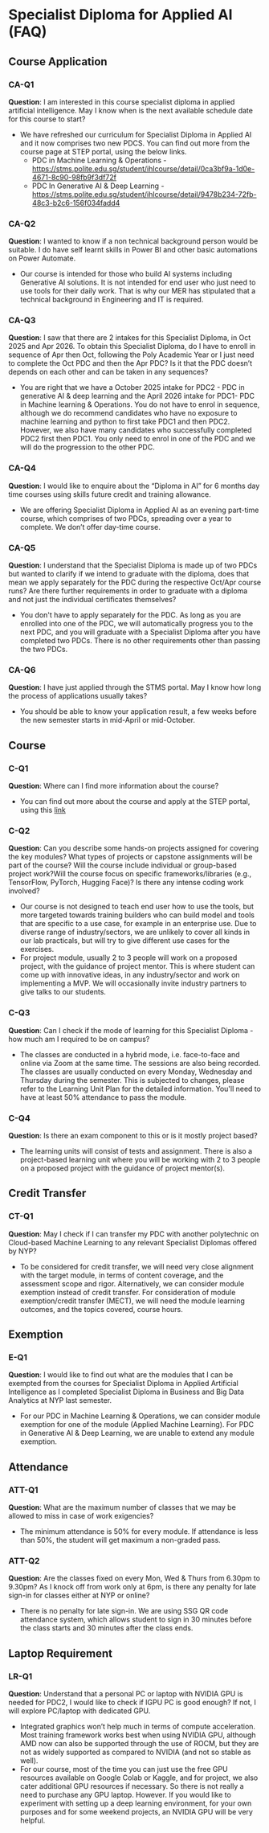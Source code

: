 # Specialist Diploma for Applied AI (FAQ)

## Course Application

### CA-Q1
**Question**: I am interested in this course specialist diploma in applied artificial intelligence. May I know when is the next available schedule date for this course to start? 
- We have refreshed our curriculum for Specialist Diploma in Applied AI and it now comprises two new PDCS. You can find out more from the course page at STEP portal, using the below links.
   - PDC in Machine Learning & Operations - https://stms.polite.edu.sg/student/ihlcourse/detail/0ca3bf9a-1d0e-4671-8c90-98fb9f3df72f
   - PDC In Generative AI & Deep Learning - https://stms.polite.edu.sg/student/ihlcourse/detail/9478b234-72fb-48c3-b2c6-156f034fadd4

### CA-Q2
**Question**: I wanted to know if a non technical background person would be suitable. I do have self learnt skills in Power BI and other basic automations on Power Automate. 
- Our course is intended for those who build AI systems including Generative AI solutions.  It is not intended for end user who just need to use tools for their daily work.  That is why our MER has stipulated that a technical background in Engineering and IT is required. 

### CA-Q3
**Question**: I saw that there are 2 intakes for this Specialist Diploma, in Oct 2025 and Apr 2026. To obtain this Specialist Diploma, do I have to enroll in sequence of Apr then Oct, following the Poly Academic Year or I just need to complete the Oct PDC and then the Apr PDC? Is it that the PDC doesn’t depends on each other and can be taken in any sequences?
- You are right that we have a October 2025 intake for PDC2 - PDC in generative AI & deep learning and the April 2026 intake for PDC1-  PDC in Machine learning & Operations. You do not have to enrol in sequence, although we do recommend candidates who have no exposure to machine learning and python to first take PDC1 and then PDC2. However, we also have many candidates who successfully completed PDC2 first then PDC1. You only need to enrol in one of the PDC and we will do the progression to the other PDC.

### CA-Q4
**Question**: I would like to enquire about the “Diploma in AI” for 6 months day time courses using skills future credit and training allowance.
- We are offering Specialist Diploma in Applied AI as an evening part-time course, which comprises of two PDCs, spreading over a year to complete. We don’t offer day-time course.

### CA-Q5
**Question**: I understand that the Specialist Diploma is made up of two PDCs but wanted to clarify if we intend to graduate with the diploma, does that mean we apply separately for the PDC during the respective Oct/Apr course runs? Are there further requirements in order to graduate with a diploma and not just the individual certificates themselves? 
- You don't have to apply separately for the PDC.  As long as you are enrolled into one of the PDC, we will automatically progress you to the next PDC, and you will graduate with a Specialist Diploma after you have completed two PDCs. There is no other requirements other than passing the two PDCs.

### CA-Q6
**Question**: I have just applied through the STMS portal. May I know how long the process of applications usually takes?
- You should be able to know your application result, a few weeks before the new semester starts in mid-April or mid-October. 

## Course

### C-Q1
**Question**: Where can I find more information about the course?
- You can find out more about the course and apply at the STEP portal, using this [link](https://stms.polite.edu.sg/student/ihlcourse/detail/9478b234-72fb-48c3-b2c6-156f034fadd4)

### C-Q2
**Question**: Can you describe some hands-on projects assigned for covering the key modules? What types of projects or capstone assignments will be part of the course? Will the course include individual or group-based project work?Will the course focus on specific frameworks/libraries (e.g., TensorFlow, PyTorch, Hugging Face)? Is there any intense coding work involved?
- Our course is not designed to teach end user how to use the tools, but more targeted towards training builders who can build model and tools that are specific to a use case, for example in an enterprise use. Due to diverse range of industry/sectors, we are unlikely to cover all kinds in our lab practicals, but will try to give different use cases for the exercises.
- For project module, usually 2 to 3 people will work on a proposed project, with the guidance of project mentor. This is where student can come up with innovative ideas, in any industry/sector and  work on implementing a MVP. We will occasionally invite industry partners to give talks to our students.

### C-Q3
**Question**: Can I check if the mode of learning for this Specialist Diploma - how much am I required to be on campus? 
- The classes are conducted in a hybrid mode, i.e. face-to-face and online via Zoom at the same time. The sessions are also being recorded. The classes are usually conducted on every Monday, Wednesday and Thursday during the semester. This is subjected to changes, please refer to the Learning Unit Plan for the detailed information. You'll need to have at least 50% attendance to pass the module.

### C-Q4
**Question**: Is there an exam component to this or is it mostly project based?
- The learning units will consist of tests and assignment. There is also a project-based learning unit where you will be working with 2 to 3 people on a proposed project with the guidance of project mentor(s). 

## Credit Transfer

### CT-Q1
**Question**: May I check if I can transfer my PDC with another polytechnic on Cloud-based Machine Learning to any relevant Specialist Diplomas offered by NYP?
- To be considered for credit transfer, we will need very close alignment with the target module, in terms of content coverage, and the assessment scope and rigor.  Alternatively, we can consider module exemption instead of credit transfer. For consideration of module exemption/credit transfer (MECT), we will need the module learning outcomes, and the topics covered, course hours.

## Exemption
### E-Q1
**Question**: I would like to find out what are the modules that I can be exempted from the courses for Specialist Diploma in Applied Artificial Intelligence as I completed Specialist Diploma in Business and Big Data Analytics at NYP last semester.
- For our PDC in Machine Learning & Operations, we can consider module exemption for one of the module (Applied Machine Learning). For PDC in Generative AI & Deep Learning, we are unable to extend any module exemption. 

## Attendance 

### ATT-Q1
**Question**: What are the maximum number of classes that we may be allowed to miss in case of work exigencies? 
- The minimum attendance is 50% for every module. If attendance is less than 50%, the student will get maximum a non-graded pass.

### ATT-Q2
**Question**: Are the classes fixed on every Mon, Wed & Thurs from 6.30pm to 9.30pm? As I knock off from work only at 6pm, is there any penalty for late sign-in for classes either at NYP or online? 
- There is no penalty for late sign-in. We are using SSG QR code attendance system, which allows student to sign in 30 minutes before the class starts and 30 minutes after the class ends. 

## Laptop Requirement

### LR-Q1
**Question**: Understand that a personal PC or laptop with NVIDIA GPU is needed for PDC2, I would like to check if IGPU PC is good enough? If not, I will explore PC/laptop with dedicated GPU. 
- Integrated graphics won’t help much in terms of compute acceleration. Most training framework works best when using NVIDIA GPU, although AMD now can also be supported through the use of ROCM, but they are not as widely supported as compared to NVIDIA (and not so stable as well).
- For our course, most of the time you can just use the free GPU resources available on Google Colab or Kaggle, and for project, we also cater additional GPU resources if necessary.  So there is not really a need to purchase any GPU laptop. However. If you would like to experiment with setting up a deep learning environment, for your own purposes and for some weekend projects, an NVIDIA GPU will be very helpful.
